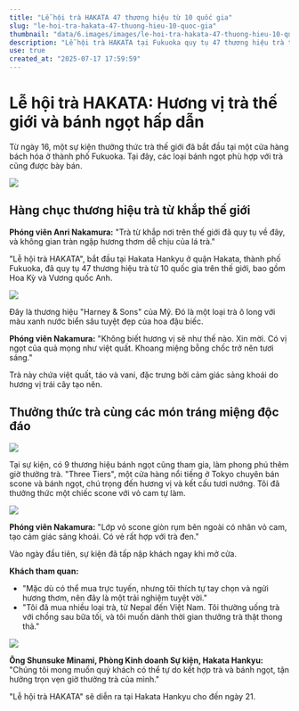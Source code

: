 ```yaml
---
title: "Lễ hội trà HAKATA 47 thương hiệu từ 10 quốc gia"
slug: "le-hoi-tra-hakata-47-thuong-hieu-10-quoc-gia"
thumbnail: "data/6.images/images/le-hoi-tra-hakata-47-thuong-hieu-10-quoc-gia.webp"
description: "Lễ hội trà HAKATA tại Fukuoka quy tụ 47 thương hiệu trà từ 10 quốc gia và các món tráng miệng hấp dẫn như bánh ngọt và scone."
use: true
created_at: "2025-07-17 17:59:59"
---
```


# Lễ hội trà HAKATA: Hương vị trà thế giới và bánh ngọt hấp dẫn

Từ ngày 16, một sự kiện thưởng thức trà thế giới đã bắt đầu tại một cửa hàng bách hóa ở thành phố Fukuoka. Tại đây, các loại bánh ngọt phù hợp với trà cũng được bày bán.

![](/images/20250717-07288581-fbsnews-001-1-view.webp)

## Hàng chục thương hiệu trà từ khắp thế giới

**Phóng viên Anri Nakamura:** "Trà từ khắp nơi trên thế giới đã quy tụ về đây, và không gian tràn ngập hương thơm dễ chịu của lá trà."

"Lễ hội trà HAKATA", bắt đầu tại Hakata Hankyu ở quận Hakata, thành phố Fukuoka, đã quy tụ 47 thương hiệu trà từ 10 quốc gia trên thế giới, bao gồm Hoa Kỳ và Vương quốc Anh.

![](/images/20250717-07288581-fbsnews-002-1-view.webp)

Đây là thương hiệu "Harney & Sons" của Mỹ. Đó là một loại trà ô long với màu xanh nước biển sâu tuyệt đẹp của hoa đậu biếc.

**Phóng viên Nakamura:** "Không biết hương vị sẽ như thế nào. Xin mời. Có vị ngọt của quả mọng như việt quất. Khoang miệng bỗng chốc trở nên tươi sáng."

Trà này chứa việt quất, táo và vani, đặc trưng bởi cảm giác sảng khoái do hương vị trái cây tạo nên.

## Thưởng thức trà cùng các món tráng miệng độc đáo

![](/images/20250717-07288581-fbsnews-003-1-view.webp)

Tại sự kiện, có 9 thương hiệu bánh ngọt cũng tham gia, làm phong phú thêm giờ thưởng trà. "Three Tiers", một cửa hàng nổi tiếng ở Tokyo chuyên bán scone và bánh ngọt, chú trọng đến hương vị và kết cấu tươi nướng. Tôi đã thưởng thức một chiếc scone với vỏ cam tự làm.

![](/images/20250717-07288581-fbsnews-004-1-view.webp)

**Phóng viên Nakamura:** "Lớp vỏ scone giòn rụm bên ngoài có nhân vỏ cam, tạo cảm giác sảng khoái. Có vẻ rất hợp với trà đen."

Vào ngày đầu tiên, sự kiện đã tấp nập khách ngay khi mở cửa.

**Khách tham quan:**
*   "Mặc dù có thể mua trực tuyến, nhưng tôi thích tự tay chọn và ngửi hương thơm, nên đây là một trải nghiệm tuyệt vời."
*   "Tôi đã mua nhiều loại trà, từ Nepal đến Việt Nam. Tôi thường uống trà với chồng sau bữa tối, và tôi muốn dành thời gian thưởng trà thật thong thả."

![](/images/20250717-07288581-fbsnews-005-1-view.webp)

**Ông Shunsuke Minami, Phòng Kinh doanh Sự kiện, Hakata Hankyu:** "Chúng tôi mong muốn quý khách có thể tự do kết hợp trà và bánh ngọt, tận hưởng trọn vẹn giờ thưởng trà của mình."

"Lễ hội trà HAKATA" sẽ diễn ra tại Hakata Hankyu cho đến ngày 21.